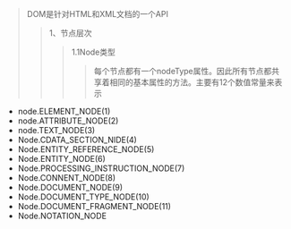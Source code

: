 >DOM是针对HTML和XML文档的一个API
>>1、节点层次
>>> 1.1Node类型
>>>> 每个节点都有一个nodeType属性。因此所有节点都共享着相同的基本属性的方法。主要有12个数值常量来表示 
<ul>
 <li> node.ELEMENT_NODE(1)
 <li> node.ATTRIBUTE_NODE(2)
 <li> node.TEXT_NODE(3)
 <li> Node.CDATA_SECTION_NIDE(4)
 <li> Node.ENTITY_REFERENCE_NODE(5)
 <li> Node.ENTITY_NODE(6)
 <li> Node.PROCESSING_INSTRUCTION_NODE(7)
 <li> Node.CONNENT_NODE(8)
 <li> Node.DOCUMENT_NODE(9)
 <li> Node.DOCUMENT_TYPE_NODE(10)
 <li> Node.DOCUMENT_FRAGMENT_NODE(11)
 <li> Node.NOTATION_NODE